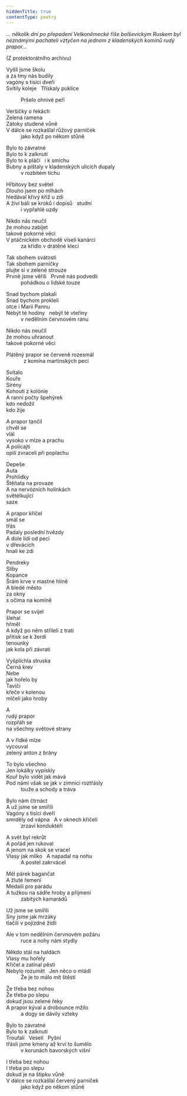 ```yaml
---
hiddenTitle: true
contentType: poetry
---
```


<section>

_… několik dní po přepadení Velkoněmecké říše bolševickým Ruskem byl neznámými pachateli vztyčen na jednom z kladenských komínů rudý prapor…_

</section>

<section>

(Z protektorátního archivu)

</section>

<section>

Vyšli jsme školu  
a za tmy nás budily  
vagóny s tisíci dveří  
Svítily koleje   Třískaly puklice

          Pršelo ohnivé peří

Veršíčky o řekách  
Zelená ramena  
Zátoky studené vůně  
V dálce se rozkašlal růžový parníček  
          jako když po někom stůně

</section>

<section>

Bylo to závratné  
Bylo to k zalknutí  
Bylo to k pláči   i k smíchu  
Bubny a píštaly v kladenských ulicích dupaly  
          v rozbitém tichu

</section>

<section>

Hřbitovy bez světel  
Dlouho jsem po mlhách  
hledával křivý kříž u zdi  
A živí báli se kroků i dopisů   studní  
          i vypřahlé uzdy

</section>

<section>

Nikdo nás neučil  
že mohou zabíjet  
takové pokorné věci  
V ptáčnickém obchodě viseli kanárci  
          za křídlo v drátěné kleci

</section>

<section>

Tak sbohem svátosti  
Tak sbohem parníčky  
plujte si v zelené strouze  
Prvně jsme věřili   Prvně nás podvedli  
          pohádkou o lidské touze

</section>

<section>

Snad bychom plakali  
Snad bychom prokleli  
otce i Marii Pannu  
Nebýt té hodiny   nebýt té vteřiny  
          v nedělním červnovém ránu

</section>

<section>

Nikdo nás neučil  
že mohou uhranout  
takové pokorné věci

</section>

<section>

Plátěný prapor se červeně rozesmál  
            z komína martinských pecí

</section>

<section>

Svítalo  
Kouře  
Sirény  
Kohouti z kolónie  
A ranní počty špehýrek  
kdo nedožil  
kdo žije

A prapor tančil  
chvěl se  
vlál  
vysoko v mlze a prachu  
A policajti  
opilí zvraceli při poplachu

Depeše  
Auta  
Prohlídky  
Štěňata na provaze  
A na nervózních holínkách  
světélkující  
saze

A prapor křičel  
smál se  
třás  
Padaly poslední hvězdy  
A dole lidi od pecí  
v dřevácích  
hnali ke zdi

Pendreky  
Sliby  
Kopance  
Šrám krve v mastné hlíně  
A bledé město  
za okny  
s očima na komíně

Prapor se svíjel  
šlehal  
hřměl  
A když po něm stříleli z trati  
přitisk se k žerdi  
tenounký  
jak kola při závrati

Vyšplíchla struska  
Černá krev  
Nebe  
jak hořelo by  
Taviči  
křeče v kolenou  
mlčeli jako hroby

A  
rudý prapor  
rozpřáh se  
na všechny světové strany

A v řídké mlze  
vycouval  
zelený anton z brány

To bylo všechno  
Jen lokálky vypískly  
Kouř bylo vidět jak mává  
Pod námi však se jak v zimnici roztřásly  
          louže a schody a tráva

</section>

<section>

Bylo nám čtrnáct  
A už jsme se smířili  
Vagóny s tisíci dveří  
smrděly od vápna   A v oknech křičeli  
          zrzaví konduktéři

</section>

<section>

A svět byl rekrůt  
A pořád jen rukoval  
A jenom na skok se vracel  
Vlasy jak mlíko   A napadal na nohu  
          A postel zakrvácel

</section>

<section>

Měl párek bagančat  
A žluté řemení  
Medaili pro parádu  
A tužkou na sádře hroby a příjmení  
          zabitých kamarádů

</section>

<section>

Už jsme se smířili  
Sny jsme jak mrzáky  
tlačili v pojízdné židli

</section>

<section>

Ale v tom nedělním červnovém požáru  
          ruce a nohy nám stydly

</section>

<section>

Někdo stál na haldách  
Vlasy mu hořely  
Křičel a zatínal pěsti  
Nebylo rozumět   Jen něco o mládí  
          Že je to málo mít štěstí

</section>

<section>

Že třeba bez nohou  
Že třeba po slepu  
dokud jsou zelené řeky  
A prapor kýval a drobounce mžilo  
          a dogy se dávily vzteky

</section>

<section>

Bylo to závratné  
Bylo to k zalknutí  
Troufalí   Veselí   Pyšní  
třásli jsme kmeny až krví to šumělo  
          v korunách bavorských višní

</section>

<section>

I třeba bez nohou  
I třeba po slepu  
dokud je na štipku vůně  
V dálce se rozkašlal červený parníček  
          jako když po někom stůně

</section>

